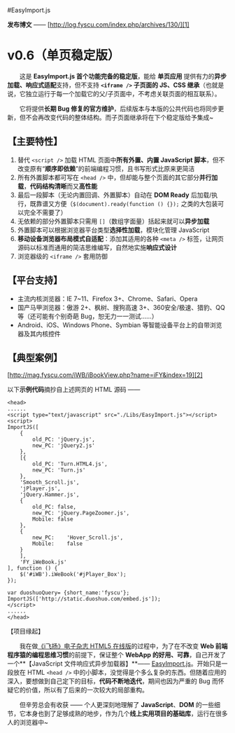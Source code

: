 #EasyImport.js

**发布博文** —— [http://log.fyscu.com/index.php/archives/130/][1]

v0.6（单页稳定版）
=============

　　这是 **EasyImport.js 首个功能完备的稳定版**，能给 **单页应用** 提供有力的**异步加载、响应式适配**支持，但不支持 **`<iframe />` 子页面的 JS、CSS 继承**（也就是说，它独立运行于每一个加载它的父/子页面中，不考虑关联页面的相互联系）。

　　它将提供**长期 Bug 修复的官方维护**，后续版本与本版的公共代码也将同步更新，但不会再改变代码的整体结构。而子页面继承将在下个稳定版给予集成~

【主要特性】
------
 1. 替代 `<script />` 加载 HTML 页面中**所有外置、内置 JavaScript 脚本**，但不改变原有“**顺序即依赖**”的前端编程习惯，且书写形式比原来更简洁
 2. 所有外置脚本都可写在 `<head />` 中，但却能与整个页面的其它部分**并行加载**，**代码结构清晰**而又**高性能**
 3. 最后一段脚本（无论内置回调、外置脚本）自动在 **DOM Ready** 后加载/执行，既靠谱又方便（`$(document).ready(function () {});` 之类的大包装可以完全不需要了）
 4. 无依赖的部分外置脚本只需用 `[]`（数组字面量）括起来就可以**异步加载**
 5. 外置脚本可以根据浏览器平台类型**选择性加载**，模块化管理 JavaScript
 6. **移动设备浏览器布局模式自适配**：添加其适用的各种 `<meta />` 标签，让网页源码以标准而通用的简洁思维编写，自然地实施**响应式设计**
 7. 浏览器级的 `<iframe />` 套用防御

【平台支持】
------
 - 主流内核浏览器：IE 7~11、Firefox 3+、Chrome、Safari、Opera
 - 国产马甲浏览器：傲游 2+、枫树、搜狗高速 3+、360安全/极速、猎豹、QQ 等（还可能有个别奇葩 Bug，恕无力一一测试……）
 - Android、iOS、Windows Phone、Symbian 等智能设备平台上的自带浏览器及其内核控件

【典型案例】
------
[http://mag.fyscu.com/iWB/iBookView.php?name=iFY&index=19][2]

以下**示例代码**摘抄自上述网页的 HTML 源码 ——

    <head>
    ......
    <script type="text/javascript" src="./Libs/EasyImport.js"></script>
    <script>
    ImportJS([
        {
            old_PC: 'jQuery.js',
            new_PC: 'jQuery2.js'
        },
        [{
            old_PC: 'Turn.HTML4.js',
            new_PC: 'Turn.js'
        },
        'Smooth_Scroll.js',
        'jPlayer.js',
        'jQuery.Hammer.js',
        {
            old_PC: false,
            new_PC: 'jQuery.PageZoomer.js',
            Mobile: false
        },
        {
            new_PC:    'Hover_Scroll.js',
            Mobile:    false
        }
        ],
        'FY_iWeBook.js'
    ], function () {
        $('#iWB').iWeBook('#jPlayer_Box');
    });

    var duoshuoQuery= {short_name:'fyscu'};
    ImportJS(['http://static.duoshuo.com/embed.js']);
    </script>
    ......
    </head>

【项目缘起】

　　我在做[《i飞扬》电子杂志 HTML5 在线版][3]的过程中，为了在不改变 **Web 前端程序猿的编程思维习惯**的前提下，保证整个 **WebApp 的好用、可靠**，自己开发了一个**【JavaScript 文件响应式异步加载器】**—— [EasyImport.js][4]。开始只是一段放在 HTML `<head />` 中的小脚本，没觉得是个多么复杂的东西。但随着应用的深入，要想做到自己定下的目标，**代码不断地迭代**，期间也因为严重的 Bug 而怀疑它的价值，所以有了后来的一次较大的局部重构。

　　但辛劳总会有收获 —— 个人更深刻地理解了 **JavaScript**、**DOM** 的一些细节，它本身也到了足够成熟的地步，作为几个**线上实用项目的基础库**，运行在很多人的浏览器中~



  [1]: http://log.fyscu.com/index.php/archives/130/
  [2]: http://mag.fyscu.com/iWB/iBookView.php?name=iFY&index=19
  [3]: http://mag.fyscu.com
  [4]: http://bbs.fyscu.com/forum.php?mod=viewthread&tid=4808